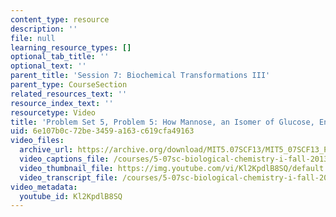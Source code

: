 ```yaml
---
content_type: resource
description: ''
file: null
learning_resource_types: []
optional_tab_title: ''
optional_text: ''
parent_title: 'Session 7: Biochemical Transformations III'
parent_type: CourseSection
related_resources_text: ''
resource_index_text: ''
resourcetype: Video
title: 'Problem Set 5, Problem 5: How Mannose, an Isomer of Glucose, Enters Glycolysis'
uid: 6e107b0c-72be-3459-a163-c619cfa49163
video_files:
  archive_url: https://archive.org/download/MIT5.07SCF13/MIT5_07SCF13_Pset5_Q5_300k.mp4
  video_captions_file: /courses/5-07sc-biological-chemistry-i-fall-2013/db279c273b535200b07196d1dc3703be_Kl2KpdlB8SQ.vtt
  video_thumbnail_file: https://img.youtube.com/vi/Kl2KpdlB8SQ/default.jpg
  video_transcript_file: /courses/5-07sc-biological-chemistry-i-fall-2013/b339d007964f3557702cf6a323b04e4a_Kl2KpdlB8SQ.pdf
video_metadata:
  youtube_id: Kl2KpdlB8SQ
---
```

